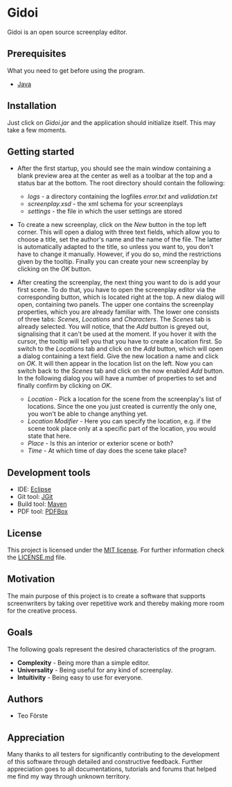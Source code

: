 # Gidoi
 Gidoi is an open source screenplay editor.
 
## Prerequisites
What you need to get before using the program.
* [Java](https://www.java.com/download/)

## Installation
Just click on _Gidoi.jar_ and the application should initialize itself. This may take a few moments.

## Getting started
* After the first startup, you should see the main window containing a blank preview area at the center as well as a toolbar at the top and a status bar at the bottom. The root directory should contain the following:
  * _logs_ - a directory containing the logfiles _error.txt_ and _validation.txt_
  * _screenplay.xsd_ - the xml schema for your screenplays
  * _settings_ - the file in which the user settings are stored

* To create a new screenplay, click on the _New_ button in the top left corner. This will open a dialog with three text fields, which allow you to choose a title, set the author's name and the name of the file. The latter is automatically adapted to the title, so unless you want to, you don't have to change it manually. However, if you do so, mind the restrictions given by the tooltip. Finally you can create your new screenplay by clicking on the _OK_ button.

* After creating the screenplay, the next thing you want to do is add your first scene. To do that, you have to open the screenplay editor via the corresponding button, which is located right at the top. A new dialog will open, containing two panels. The upper one contains the screenplay properties, which you are already familiar with. The lower one consists of three tabs: _Scenes_, _Locations_ and _Characters_. The _Scenes_ tab is already selected. You will notice, that the _Add_ button is greyed out, signalising that it can't be used at the moment. If you hover it with the cursor, the tooltip will tell you that you have to create a location first. So switch to the _Locations_ tab and click on the _Add_ button, which will open a dialog containing a text field. Give the new location a name and click on _OK_. It will then appear in the location list on the left. Now you can switch back to the _Scenes_ tab and click on the now enabled _Add_ button. In the following dialog you will have a number of properties to set and finally confirm by clicking on _OK_.
  * _Location_ - Pick a location for the scene from the screenplay's list of locations. Since the one you just created is currently the only one, you won't be able to change anything yet.
  * _Location Modifier_ - Here you can specify the location, e.g. if the scene took place only at a specific part of the location, you would state that here.
  * _Place_ - Is this an interior or exterior scene or both?
  * _Time_ - At which time of day does the scene take place?

## Development tools
* IDE: [Eclipse](https://www.eclipse.org/)
* Git tool: [JGit](https://www.eclipse.org/jgit/)
* Build tool: [Maven](https://maven.apache.org/)
* PDF tool: [PDFBox](https://pdfbox.apache.org/)

## License
This project is licensed under the [MIT license](https://choosealicense.com/licenses/mit/). For further information check the [LICENSE.md](LICENSE.md) file.

## Motivation
The main purpose of this project is to create a software that supports screenwriters by taking over repetitive work and thereby making more room for the creative process.
 
## Goals
The following goals represent the desired characteristics of the program.
* __Complexity__ - Being more than a simple editor.
* __Universality__ - Being useful for any kind of screenplay.
* __Intuitivity__ - Being easy to use for everyone.

## Authors
* Teo Förste

## Appreciation
Many thanks to all testers for significantly contributing to the development of this software through detailed and constructive feedback. Further appreciation goes to all documentations, tutorials and forums that helped me find my way through unknown territory.
